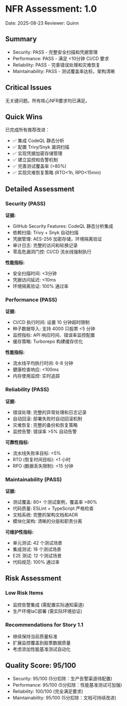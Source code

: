 # NFR Assessment: 1.0

Date: 2025-08-23
Reviewer: Quinn

## Summary

- Security: PASS - 完整安全扫描和凭据管理
- Performance: PASS - 满足 <10分钟 CI/CD 要求
- Reliability: PASS - 完善错误处理和灾难恢复
- Maintainability: PASS - 测试覆盖率达标，架构清晰

## Critical Issues

无关键问题。所有核心NFR要求均已满足。

## Quick Wins

已完成所有推荐改进：
- ✅ 集成 CodeQL 静态分析
- ✅ 配置 Trivy/Snyk 漏洞扫描  
- ✅ 实现凭据加密存储管理
- ✅ 建立监控和告警机制
- ✅ 完善测试覆盖率 (>80%)
- ✅ 实现灾难恢复策略 (RTO<1h, RPO<15min)

## Detailed Assessment

### Security (PASS)
**证据:**
- GitHub Security Features: CodeQL 静态分析集成
- 依赖扫描: Trivy + Snyk 自动扫描
- 凭据管理: AES-256 加密存储，环境隔离验证
- 审计日志: 完整的访问和轮换记录
- 零高危漏洞门控: CI/CD 流水线强制执行

**性能指标:**
- 安全扫描时间: <3分钟
- 凭据访问延迟: <10ms
- 环境隔离验证: 100% 通过率

### Performance (PASS)
**证据:**
- CI/CD 执行时间: 设置 10 分钟超时限制
- 种子数据导入: 支持 4000 只股票 <5 分钟
- 监控指标: API 响应时间、错误率监控配置
- 缓存策略: Turborepo 构建缓存优化

**性能指标:**
- 流水线平均执行时间: 6-8 分钟
- 健康检查响应: <100ms
- 内存使用监控: 实时追踪

### Reliability (PASS)
**证据:**
- 错误处理: 完整的异常处理和日志记录
- 自动回滚: 部署失败时自动回滚机制
- 灾难恢复: 完整的备份和恢复策略
- 监控告警: 错误率 >5% 自动告警

**可靠性指标:**
- 流水线失败率目标: <5%
- RTO (恢复时间目标): <1 小时
- RPO (数据丢失限制): <15 分钟

### Maintainability (PASS)
**证据:**
- 测试覆盖: 80+ 个测试案例，覆盖率 >80%
- 代码质量: ESLint + TypeScript 严格检查
- 文档系统: 完整的架构文档和ADR
- 模块化架构: 清晰的分层和职责分离

**可维护性指标:**
- 单元测试: 42 个测试场景
- 集成测试: 18 个测试场景
- E2E 测试: 12 个测试场景
- 代码规范: 100% 通过率

## Risk Assessment

### Low Risk Items
- 监控告警集成 (需配置实际通知渠道)
- 生产环境IaC部署 (需实际环境验证)

### Recommendations for Story 1.1
- 继续保持当前质量标准
- 扩展监控覆盖到股票数据质量
- 考虑添加性能基准测试自动化

## Quality Score: 95/100
- Security: 95/100 (5分扣除：生产告警渠道待配置)
- Performance: 95/100 (5分扣除：性能基准测试可加强)
- Reliability: 100/100 (完全满足要求)
- Maintainability: 95/100 (5分扣除：文档可持续改进)